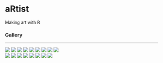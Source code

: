 # aRtist
Making art with R  


### Gallery
---
<div class="row"> 
  <div class="column">
  	<a href="flow"><img src="flow/gallery/blob-20200320_152823.png"></a>
	<a href="flow"><img src="flow/gallery/flow-blueseaweed.png"></a>
	<a href="genuary"><img src="genuary/2021/2021-8/2021-8.png"></a>
  	<a href="portraits"><img src="2020-week08/plots/food-consumption.png"></a>
  	<a href="portraits"><img src="2020-week07/plots/hotels-rooms.png"></a>
  	<a href="portraits"><img src="2020-week03/plots/passwords-bsplines.png"></a>
	<a href="genuary"><img src="genuary/2021/2021-1/2021-1.png"></a>
	<a href="genuary"><img src="genuary/2021/2021-18/2021-18.png"></a>
	<a href="genuary"><img src="genuary/2021/2021-3/2021-3.png"></a>
	</div>
    <div class="column">
	<a href="portraits"><img src="portraits/portraits split-bar/plots/keanu.png"></a>
	<a href="genuary"><img src="genuary/2021/2021-10/2021-10.png"></a>
	<a href="genuary"><img src="genuary/2021/2021-10/2021-10b.png"></a>
	<a href="genuary"><img src="genuary/2021/2021-13/2021-13.png"></a>
	<a href="genuary"><img src="genuary/2021/2021-14/2021-14-328.png"></a>
	<a href="remakes"><img src="remakes/orozco/plots/orozco.png"></a>
	<a href="shapes"><img src="shapes/plots/shapes_w.png"></a>
	<a href="truchet"><img src="truchet/plots/truchet-curve.png"></a>
  </div>
</div>
